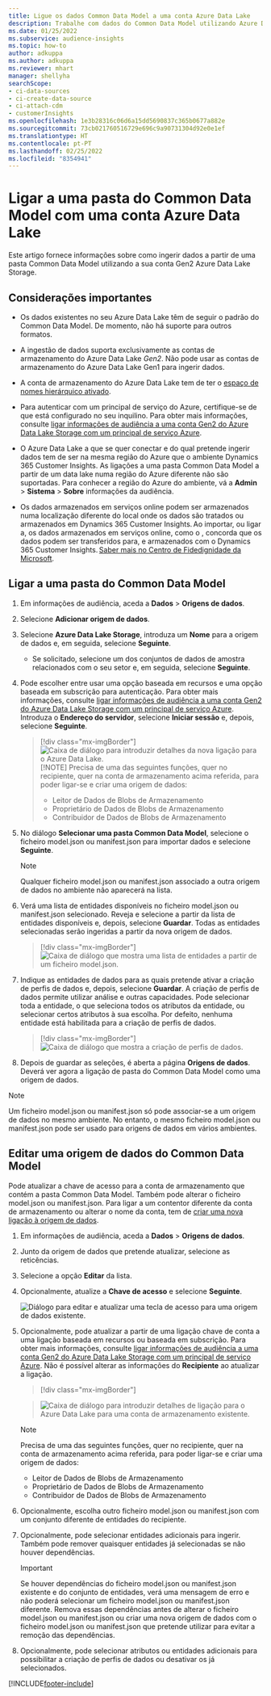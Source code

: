 ```yaml
---
title: Ligue os dados Common Data Model a uma conta Azure Data Lake
description: Trabalhe com dados do Common Data Model utilizando Azure Data Lake Storage.
ms.date: 01/25/2022
ms.subservice: audience-insights
ms.topic: how-to
author: adkuppa
ms.author: adkuppa
ms.reviewer: mhart
manager: shellyha
searchScope:
- ci-data-sources
- ci-create-data-source
- ci-attach-cdm
- customerInsights
ms.openlocfilehash: 1e3b28316c06d6a15dd5690837c365b0677a882e
ms.sourcegitcommit: 73cb021760516729e696c9a90731304d92e0e1ef
ms.translationtype: HT
ms.contentlocale: pt-PT
ms.lasthandoff: 02/25/2022
ms.locfileid: "8354941"
---
```

# <a name="connect-to-a-common-data-model-folder-using-an-azure-data-lake-account"></a>Ligar a uma pasta do Common Data Model com uma conta Azure Data Lake

Este artigo fornece informações sobre como ingerir dados a partir de uma pasta Common Data Model utilizando a sua conta Gen2 Azure Data Lake Storage.

## <a name="important-considerations"></a>Considerações importantes

- Os dados existentes no seu Azure Data Lake têm de seguir o padrão do Common Data Model. De momento, não há suporte para outros formatos.

- A ingestão de dados suporta exclusivamente as contas de armazenamento do Azure Data Lake *Gen2*. Não pode usar as contas de armazenamento do Azure Data Lake Gen1 para ingerir dados.

- A conta de armazenamento do Azure Data Lake tem de ter o [espaço de nomes hierárquico ativado](/azure/storage/blobs/data-lake-storage-namespace).

- Para autenticar com um principal de serviço do Azure, certifique-se de que está configurado no seu inquilino. Para obter mais informações, consulte [ligar informações de audiência a uma conta Gen2 do Azure Data Lake Storage com um principal de serviço Azure](connect-service-principal.md).

- O Azure Data Lake a que se quer conectar e do qual pretende ingerir dados tem de ser na mesma região do Azure que o ambiente Dynamics 365 Customer Insights. As ligações a uma pasta Common Data Model a partir de um data lake numa região do Azure diferente não são suportadas. Para conhecer a região do Azure do ambiente, vá a **Admin** > **Sistema** > **Sobre** informações da audiência.

- Os dados armazenados em serviços online podem ser armazenados numa localização diferente do local onde os dados são tratados ou armazenados em Dynamics 365 Customer Insights. Ao importar, ou ligar a, os dados armazenados em serviços online, como o , concorda que os dados podem ser transferidos para, e armazenados com o Dynamics 365 Customer Insights. [Saber mais no Centro de Fidedignidade da Microsoft](https://www.microsoft.com/trust-center).

## <a name="connect-to-a-common-data-model-folder"></a>Ligar a uma pasta do Common Data Model

1. Em informações de audiência, aceda a **Dados** > **Origens de dados**.

1. Selecione **Adicionar origem de dados**.

1. Selecione **Azure Data Lake Storage**, introduza um **Nome** para a origem de dados e, em seguida, selecione **Seguinte**.

   - Se solicitado, selecione um dos conjuntos de dados de amostra relacionados com o seu setor e, em seguida, selecione **Seguinte**. 

1. Pode escolher entre usar uma opção baseada em recursos e uma opção baseada em subscrição para autenticação. Para obter mais informações, consulte [ligar informações de audiência a uma conta Gen2 do Azure Data Lake Storage com um principal de serviço Azure](connect-service-principal.md). Introduza o **Endereço do servidor**, selecione **Iniciar sessão** e, depois, selecione **Seguinte**.
   > [!div class="mx-imgBorder"]
   > ![Caixa de diálogo para introduzir detalhes da nova ligação para o Azure Data Lake.](media/enter-new-storage-details.png)
   > [!NOTE]
   > Precisa de uma das seguintes funções, quer no recipiente, quer na conta de armazenamento acima referida, para poder ligar-se e criar uma origem de dados:
   >  - Leitor de Dados de Blobs de Armazenamento
   >  - Proprietário de Dados de Blobs de Armazenamento
   >  - Contribuidor de Dados de Blobs de Armazenamento

1. No diálogo **Selecionar uma pasta Common Data Model**, selecione o ficheiro model.json ou manifest.json para importar dados e selecione **Seguinte**.
   > [!NOTE]
   > Qualquer ficheiro model.json ou manifest.json associado a outra origem de dados no ambiente não aparecerá na lista.

1. Verá uma lista de entidades disponíveis no ficheiro model.json ou manifest.json selecionado. Reveja e selecione a partir da lista de entidades disponíveis e, depois, selecione **Guardar**. Todas as entidades selecionadas serão ingeridas a partir da nova origem de dados.
   > [!div class="mx-imgBorder"]
   > ![Caixa de diálogo que mostra uma lista de entidades a partir de um ficheiro model.json.](media/review-entities.png)

8. Indique as entidades de dados para as quais pretende ativar a criação de perfis de dados e, depois, selecione **Guardar**. A criação de perfis de dados permite utilizar análise e outras capacidades. Pode selecionar toda a entidade, o que seleciona todos os atributos da entidade, ou selecionar certos atributos à sua escolha. Por defeito, nenhuma entidade está habilitada para a criação de perfis de dados.
   > [!div class="mx-imgBorder"]
   > ![Caixa de diálogo que mostra a criação de perfis de dados.](media/dataprofiling-entities.png)

9. Depois de guardar as seleções, é aberta a página **Origens de dados**. Deverá ver agora a ligação de pasta do Common Data Model como uma origem de dados.

> [!NOTE]
> Um ficheiro model.json ou manifest.json só pode associar-se a um origem de dados no mesmo ambiente. No entanto, o mesmo ficheiro model.json ou manifest.json pode ser usado para origens de dados em vários ambientes.

## <a name="edit-a-common-data-model-folder-data-source"></a>Editar uma origem de dados do Common Data Model

Pode atualizar a chave de acesso para a conta de armazenamento que contém a pasta Common Data Model. Também pode alterar o ficheiro model.json ou manifest.json. Para ligar a um contentor diferente da conta de armazenamento ou alterar o nome da conta, tem de [criar uma nova ligação à origem de dados](#connect-to-a-common-data-model-folder).

1. Em informações de audiência, aceda a **Dados** > **Origens de dados**.

2. Junto da origem de dados que pretende atualizar, selecione as reticências.

3. Selecione a opção **Editar** da lista.

4. Opcionalmente, atualize a **Chave de acesso** e selecione **Seguinte**.

   ![Diálogo para editar e atualizar uma tecla de acesso para uma origem de dados existente.](media/edit-access-key.png)

5. Opcionalmente, pode atualizar a partir de uma ligação chave de conta a uma ligação baseada em recursos ou baseada em subscrição. Para obter mais informações, consulte [ligar informações de audiência a uma conta Gen2 do Azure Data Lake Storage com um principal de serviço Azure](connect-service-principal.md). Não é possível alterar as informações do **Recipiente** ao atualizar a ligação.
   > [!div class="mx-imgBorder"]

   > ![Caixa de diálogo para introduzir detalhes de ligação para o Azure Data Lake para uma conta de armazenamento existente.](media/enter-existing-storage-details.png)

   > [!NOTE]
   > Precisa de uma das seguintes funções, quer no recipiente, quer na conta de armazenamento acima referida, para poder ligar-se e criar uma origem de dados:
   >  - Leitor de Dados de Blobs de Armazenamento
   >  - Proprietário de Dados de Blobs de Armazenamento
   >  - Contribuidor de Dados de Blobs de Armazenamento


6. Opcionalmente, escolha outro ficheiro model.json ou manifest.json com um conjunto diferente de entidades do recipiente.

7. Opcionalmente, pode selecionar entidades adicionais para ingerir. Também pode remover quaisquer entidades já selecionadas se não houver dependências.

   > [!IMPORTANT]
   > Se houver dependências do ficheiro model.json ou manifest.json existente e do conjunto de entidades, verá uma mensagem de erro e não poderá selecionar um ficheiro model.json ou manifest.json diferente. Remova essas dependências antes de alterar o ficheiro model.json ou manifest.json ou criar uma nova origem de dados com o ficheiro model.json ou manifest.json que pretende utilizar para evitar a remoção das dependências.

8. Opcionalmente, pode selecionar atributos ou entidades adicionais para possibilitar a criação de perfis de dados ou desativar os já selecionados.   


[!INCLUDE[footer-include](../includes/footer-banner.md)]
